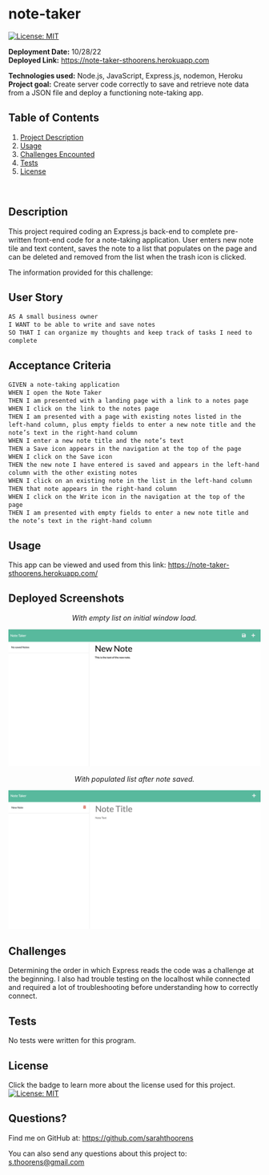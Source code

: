 # note-taker

[![License: MIT](https://img.shields.io/badge/License-MIT-yellow.svg)](https://opensource.org/licenses/MIT)

  **Deployment Date:**  10/28/22 <br>
  **Deployed Link:** https://note-taker-sthoorens.herokuapp.com<br>
  
  **Technologies used:**  Node.js, JavaScript, Express.js, nodemon, Heroku<br>
  **Project goal:**  Create server code correctly to save and retrieve note data from a JSON file and deploy a functioning note-taking app. <br>


  ## Table of Contents
  1. [Project Description](#Description)
  2. [Usage](#Usage)
  3. [Challenges Encounted](#Challenges)
  4. [Tests](#Tests)
  5. [License](#License)
  <br>
  
  ## Description

This project required coding an Express.js back-end to complete pre-written front-end code for a note-taking application. User enters new note tile and text content, saves the note to a list that populates on the page and can be deleted and removed from the list when the trash icon is clicked.

The information provided for this challenge:

## User Story

```
AS A small business owner
I WANT to be able to write and save notes
SO THAT I can organize my thoughts and keep track of tasks I need to complete
```


## Acceptance Criteria

```
GIVEN a note-taking application
WHEN I open the Note Taker
THEN I am presented with a landing page with a link to a notes page
WHEN I click on the link to the notes page
THEN I am presented with a page with existing notes listed in the left-hand column, plus empty fields to enter a new note title and the note’s text in the right-hand column
WHEN I enter a new note title and the note’s text
THEN a Save icon appears in the navigation at the top of the page
WHEN I click on the Save icon
THEN the new note I have entered is saved and appears in the left-hand column with the other existing notes
WHEN I click on an existing note in the list in the left-hand column
THEN that note appears in the right-hand column
WHEN I click on the Write icon in the navigation at the top of the page
THEN I am presented with empty fields to enter a new note title and the note’s text in the right-hand column
```

## Usage 
 
  This app can be viewed and used from this link: 
 https://note-taker-sthoorens.herokuapp.com/

## Deployed Screenshots

_<p align="center">With empty list on initial window load.</p>_
  ![shows empty list on left and new note being written](./Assets/empty_list.png)

_<p align="center">With populated list after note saved.</p>_
 ![shows new item populated in list on left](./Assets/added_to_list.png)

  ## Challenges
 
 Determining the order in which Express reads the code was a challenge at the beginning. I also had trouble testing on the localhost while connected and required a lot of troubleshooting before understanding how to correctly connect.

  ## Tests

  No tests were written for this program.

  ## License

  Click the badge to learn more about the license used for this project.
  <br>[![License: MIT](https://img.shields.io/badge/License-MIT-yellow.svg)](https://opensource.org/licenses/MIT)

  ## Questions?

  Find me on GitHub at: https://github.com/sarahthoorens

  You can also send any questions about this project to: s.thoorens@gmail.com


